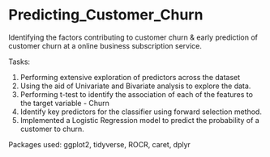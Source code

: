 # Predicting_Customer_Churn
Identifying the factors contributing to customer churn &amp; early prediction of customer churn at a online business subscription service. 

Tasks:
1. Performing extensive exploration of predictors across the dataset 
2. Using the aid of Univariate and Bivariate analysis to explore the data. 
3. Performing t-test to identify the association of each of the features to the target variable - Churn
4. Identify key predictors for the classifier using forward selection method. 
5. Implemented a Logistic Regression model to predict the probability of a customer to churn. 

Packages used: ggplot2, tidyverse, ROCR, caret, dplyr
